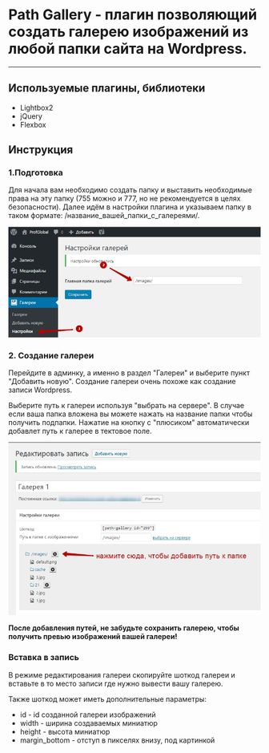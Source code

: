 # Path Gallery - плагин позволяющий создать галерею изображений из любой папки сайта на Wordpress. 

***
## Используемые плагины, библиотеки
* Lightbox2
* jQuery
* Flexbox

## Инструкция
### 1.Подготовка
Для начала вам необходимо создать папку и выставить необходимые права на эту папку (755 можно и 777, но не рекомендуется в целях безопасности). Далее идём в настройки плагина и указываем папку в таком формате: /название_вашей_папки_с_галереями/.

![Настройки галереи](assets/images/settings.jpg "Настройки галереи")

### 2. Создание галереи

Перейдите в админку, а именно в раздел "Галереи" и выберите пункт "Добавить новую".
Создание галереи очень похоже как создание записи Wordpress. 

Выберите путь к галереи используя "выбрать на сервере". В случае если ваша папка вложена вы можете нажать на название папки чтобы получить подпапки. Нажатие на кнопку с "плюсиком" автоматически добавлет путь к галерее в тектовое поле.

![Редактирвоание/добавление галереи](assets/images/add-gallery.jpg "Редактирвоание/добавление галереи")

__После добавления путей, не забудьте сохранить галерею, чтобы получить превью изображений вашей галереи!__

### Вставка в запись

В режиме редактирования галереи скопируйте шоткод галереи и вставьте в то место записи где нужно вывести вашу галерею.

Также шоткод может иметь дополнительные параметры:
* id - id созданной галереи изображений
* width  - ширина создаваемых миниатюр
* height - высота миниатюр
* margin_bottom - отступ в пикселях внизу, под картинкой












